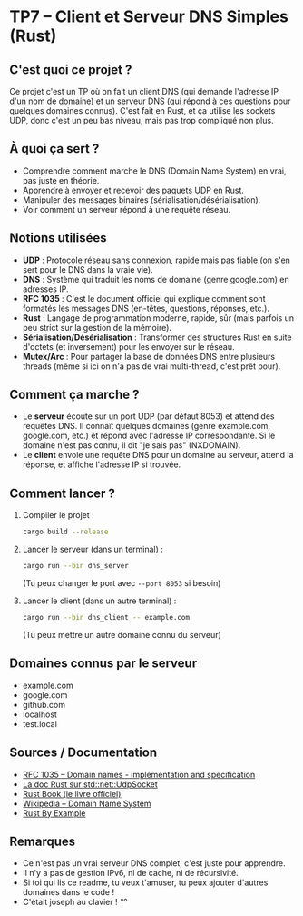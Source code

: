 # TP7 – Client et Serveur DNS Simples (Rust)

## C'est quoi ce projet ?

Ce projet c'est un TP où on fait un client DNS (qui demande l'adresse IP d'un nom de domaine) et un serveur DNS (qui répond à ces questions pour quelques domaines connus). C'est fait en Rust, et ça utilise les sockets UDP, donc c'est un peu bas niveau, mais pas trop compliqué non plus.

## À quoi ça sert ?

- Comprendre comment marche le DNS (Domain Name System) en vrai, pas juste en théorie.
- Apprendre à envoyer et recevoir des paquets UDP en Rust.
- Manipuler des messages binaires (sérialisation/désérialisation).
- Voir comment un serveur répond à une requête réseau.

## Notions utilisées

- **UDP** : Protocole réseau sans connexion, rapide mais pas fiable (on s'en sert pour le DNS dans la vraie vie).
- **DNS** : Système qui traduit les noms de domaine (genre google.com) en adresses IP.
- **RFC 1035** : C'est le document officiel qui explique comment sont formatés les messages DNS (en-têtes, questions, réponses, etc.).
- **Rust** : Langage de programmation moderne, rapide, sûr (mais parfois un peu strict sur la gestion de la mémoire).
- **Sérialisation/Désérialisation** : Transformer des structures Rust en suite d'octets (et inversement) pour les envoyer sur le réseau.
- **Mutex/Arc** : Pour partager la base de données DNS entre plusieurs threads (même si ici on n'a pas de vrai multi-thread, c'est prêt pour).

## Comment ça marche ?

- Le **serveur** écoute sur un port UDP (par défaut 8053) et attend des requêtes DNS. Il connaît quelques domaines (genre example.com, google.com, etc.) et répond avec l'adresse IP correspondante. Si le domaine n'est pas connu, il dit "je sais pas" (NXDOMAIN).
- Le **client** envoie une requête DNS pour un domaine au serveur, attend la réponse, et affiche l'adresse IP si trouvée.

## Comment lancer ?

1. Compiler le projet :
   ```bash
   cargo build --release
   ```

2. Lancer le serveur (dans un terminal) :
   ```bash
   cargo run --bin dns_server
   ```
   (Tu peux changer le port avec `--port 8053` si besoin)

3. Lancer le client (dans un autre terminal) :
   ```bash
   cargo run --bin dns_client -- example.com
   ```
   (Tu peux mettre un autre domaine connu du serveur)

## Domaines connus par le serveur

- example.com
- google.com
- github.com
- localhost
- test.local

## Sources / Documentation

- [RFC 1035 – Domain names - implementation and specification](https://datatracker.ietf.org/doc/html/rfc1035)
- [La doc Rust sur std::net::UdpSocket](https://doc.rust-lang.org/std/net/struct.UdpSocket.html)
- [Rust Book (le livre officiel)](https://doc.rust-lang.org/book/)
- [Wikipedia – Domain Name System](https://fr.wikipedia.org/wiki/Domain_Name_System)
- [Rust By Example](https://doc.rust-lang.org/rust-by-example/)

## Remarques

- Ce n'est pas un vrai serveur DNS complet, c'est juste pour apprendre.
- Il n'y a pas de gestion IPv6, ni de cache, ni de récursivité.
- Si toi qui lis ce readme, tu veux t'amuser, tu peux ajouter d'autres domaines dans le code !
- C'était joseph au clavier ! _°°_